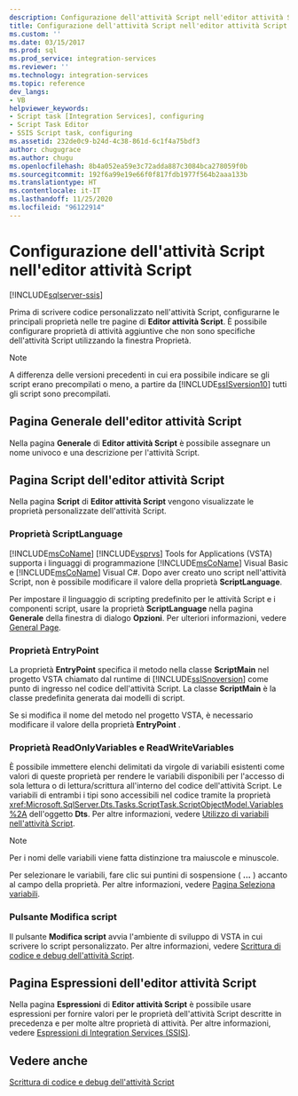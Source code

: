 ```yaml
---
description: Configurazione dell'attività Script nell'editor attività Script
title: Configurazione dell'attività Script nell'editor attività Script | Microsoft Docs
ms.custom: ''
ms.date: 03/15/2017
ms.prod: sql
ms.prod_service: integration-services
ms.reviewer: ''
ms.technology: integration-services
ms.topic: reference
dev_langs:
- VB
helpviewer_keywords:
- Script task [Integration Services], configuring
- Script Task Editor
- SSIS Script task, configuring
ms.assetid: 232de0c9-b24d-4c38-861d-6c1f4a75bdf3
author: chugugrace
ms.author: chugu
ms.openlocfilehash: 8b4a052ea59e3c72adda887c3084bca278059f0b
ms.sourcegitcommit: 192f6a99e19e66f0f817fdb1977f564b2aaa133b
ms.translationtype: HT
ms.contentlocale: it-IT
ms.lasthandoff: 11/25/2020
ms.locfileid: "96122914"
---
```

# <a name="configuring-the-script-task-in-the-script-task-editor"></a>Configurazione dell'attività Script nell'editor attività Script

[!INCLUDE[sqlserver-ssis](../../../includes/applies-to-version/sqlserver-ssis.md)]


  Prima di scrivere codice personalizzato nell'attività Script, configurarne le principali proprietà nelle tre pagine di **Editor attività Script**. È possibile configurare proprietà di attività aggiuntive che non sono specifiche dell'attività Script utilizzando la finestra Proprietà.  
  
> [!NOTE]  
>  A differenza delle versioni precedenti in cui era possibile indicare se gli script erano precompilati o meno, a partire da [!INCLUDE[ssISversion10](../../../includes/ssisversion10-md.md)] tutti gli script sono precompilati.  
  
## <a name="general-page-of-the-script-task-editor"></a>Pagina Generale dell'editor attività Script  
 Nella pagina **Generale** di **Editor attività Script** è possibile assegnare un nome univoco e una descrizione per l'attività Script.  
  
## <a name="script-page-of-the-script-task-editor"></a>Pagina Script dell'editor attività Script  
 Nella pagina **Script** di **Editor attività Script** vengono visualizzate le proprietà personalizzate dell'attività Script.  
  
### <a name="scriptlanguage-property"></a>Proprietà ScriptLanguage  
 [!INCLUDE[msCoName](../../../includes/msconame-md.md)] [!INCLUDE[vsprvs](../../../includes/vsprvs-md.md)] Tools for Applications (VSTA) supporta i linguaggi di programmazione [!INCLUDE[msCoName](../../../includes/msconame-md.md)] Visual Basic e [!INCLUDE[msCoName](../../../includes/msconame-md.md)] Visual C#. Dopo aver creato uno script nell'attività Script, non è possibile modificare il valore della proprietà **ScriptLanguage**.  
  
 Per impostare il linguaggio di scripting predefinito per le attività Script e i componenti script, usare la proprietà **ScriptLanguage** nella pagina **Generale** della finestra di dialogo **Opzioni**. Per ulteriori informazioni, vedere [General Page](../../general-page-of-integration-services-designers-options.md).  
  
### <a name="entrypoint-property"></a>Proprietà EntryPoint  
 La proprietà **EntryPoint** specifica il metodo nella classe **ScriptMain** nel progetto VSTA chiamato dal runtime di [!INCLUDE[ssISnoversion](../../../includes/ssisnoversion-md.md)] come punto di ingresso nel codice dell'attività Script. La classe **ScriptMain** è la classe predefinita generata dai modelli di script.  
  
 Se si modifica il nome del metodo nel progetto VSTA, è necessario modificare il valore della proprietà **EntryPoint** .  
  
### <a name="readonlyvariables-and-readwritevariables-properties"></a>Proprietà ReadOnlyVariables e ReadWriteVariables  
 È possibile immettere elenchi delimitati da virgole di variabili esistenti come valori di queste proprietà per rendere le variabili disponibili per l'accesso di sola lettura o di lettura/scrittura all'interno del codice dell'attività Script. Le variabili di entrambi i tipi sono accessibili nel codice tramite la proprietà <xref:Microsoft.SqlServer.Dts.Tasks.ScriptTask.ScriptObjectModel.Variables%2A> dell'oggetto **Dts**. Per altre informazioni, vedere [Utilizzo di variabili nell'attività Script](../../../integration-services/extending-packages-scripting/task/using-variables-in-the-script-task.md).  
  
> [!NOTE]  
>  Per i nomi delle variabili viene fatta distinzione tra maiuscole e minuscole.  
  
 Per selezionare le variabili, fare clic sui puntini di sospensione ( **...** ) accanto al campo della proprietà. Per altre informazioni, vedere [Pagina Seleziona variabili](../../../integration-services/control-flow/select-variables-page.md).  
  
### <a name="edit-script-button"></a>Pulsante Modifica script  
 Il pulsante **Modifica script** avvia l'ambiente di sviluppo di VSTA in cui scrivere lo script personalizzato. Per altre informazioni, vedere [Scrittura di codice e debug dell'attività Script](../../../integration-services/extending-packages-scripting/task/coding-and-debugging-the-script-task.md).  
  
## <a name="expressions-page-of-the-script-task-editor"></a>Pagina Espressioni dell'editor attività Script  
 Nella pagina **Espressioni** di **Editor attività Script** è possibile usare espressioni per fornire valori per le proprietà dell'attività Script descritte in precedenza e per molte altre proprietà di attività. Per altre informazioni, vedere [Espressioni di Integration Services &#40;SSIS&#41;](../../../integration-services/expressions/integration-services-ssis-expressions.md).  
  
## <a name="see-also"></a>Vedere anche  
 [Scrittura di codice e debug dell'attività Script](../../../integration-services/extending-packages-scripting/task/coding-and-debugging-the-script-task.md)  
  
  
